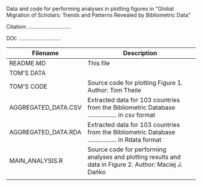 Data and code for performing analyses in plotting figures in "Global Migration of Scholars: Trends and Patterns Revealed by Bibliometric Data"

Citation: ............................

DOI: ............................

| Filename            | Description                                                                                            |
|----------------|--------------------------------------------------------|
| README.MD           | This file                                                                                              |
| TOM'S DATA          |                                                                                                        |
| TOM'S CODE          | Source code for plotting Figure 1. Author: Tom Theile                                                  |
| AGGREGATED_DATA.CSV | Extracted data for 103 countries from the Bibliometric Database .................. in csv format       |
| AGGREGATED_DATA.RDA | Extracted data for 103 countries from the Bibliometric Database .................. in Rdata format     |
| MAIN_ANALYSIS.R     | Source code for performing analyses and plotting results and data in Figure 2. Author: Maciej J. Dańko |
|                     |                                                                                                        |
